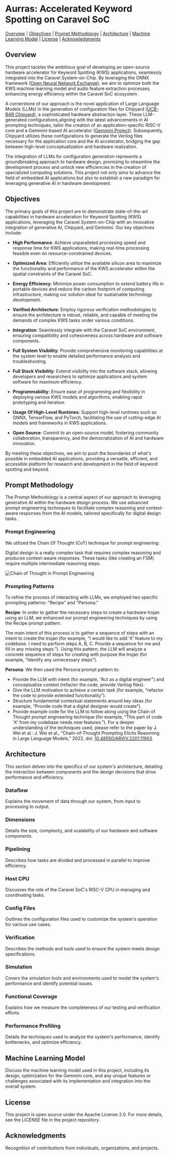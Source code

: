 # Aurras: Accelerated Keyword Spotting on Caravel SoC
[Overview](#overview) | [Objectives](#objectives) | [Prompt Methodology](#prompt-methodology) | [Architecture](#architecture) | [Machine Learning Model](#machine-learning-model) | [License](#license) | [Acknowledgments](#acknowledgments)

## Overview
This project tackles the ambitious goal of developing an open-source hardware accelerator for Keyword Spotting (KWS) applications, seamlessly integrated into the Caravel System-on-Chip. By leveraging the ONNX framework ([Open Neural Network Exchange](https://onnx.ai/)), we aim to optimize both the KWS machine learning model and audio feature extraction processes, enhancing energy efficiency within the Caravel SoC ecosystem.

A cornerstone of our approach is the novel application of Large Language Models (LLMs) in the generation of configuration files for Chipyard ([UCB-BAR Chipyard](https://github.com/ucb-bar/chipyard)), a sophisticated hardware abstraction layer. These LLM-generated configurations,aligning with the latest advancements in AI prompting techniques, tailor the creation of an application-specific RISC-V core and a Gemmini-based AI accelerator ([Gemmini Project](https://github.com/ucb-bar/gemmini)). Subsequently, Chipyard utilizes these configurations to generate the Verilog files necessary for the application core and the AI accelerator, bridging the gap between high-level conceptualization and hardware realization.

The integration of LLMs for configuration generation represents a groundbreaking approach to hardware design, promising to streamline the development process and unlock new efficiencies in the creation of specialized computing solutions. This project not only aims to advance the field of embedded AI applications but also to establish a new paradigm for leveraging generative AI in hardware development.




## Objectives
The primary goals of this project are to demonstrate state-of-the-art capabilities in hardware acceleration for Keyword Spotting (KWS) applications, leveraging the Caravel System-on-Chip with an innovative integration of generative AI, Chipyard, and Gemmini. Our key objectives include:

- **High Performance**: Achieve unparalleled processing speed and response time for KWS applications, making real-time processing feasible even on resource-constrained devices.

- **Optimized Area**: Efficiently utilize the available silicon area to maximize the functionality and performance of the KWS accelerator within the spatial constraints of the Caravel SoC.

- **Energy Efficiency**: Minimize power consumption to extend battery life in portable devices and reduce the carbon footprint of computing infrastructure, making our solution ideal for sustainable technology development.

- **Verified Architecture**: Employ rigorous verification methodologies to ensure the architecture is robust, reliable, and capable of meeting the demands of complex KWS tasks under various conditions.

- **Integration**: Seamlessly integrate with the Caravel SoC environment, ensuring compatibility and cohesiveness across hardware and software components.

- **Full System Visibility**: Provide comprehensive monitoring capabilities at the system level to enable detailed performance analysis and troubleshooting.

- **Full Stack Visibility**: Extend visibility into the software stack, allowing developers and researchers to optimize applications and system software for maximum efficiency.

- **Programmability**: Ensure ease of programming and flexibility in deploying various KWS models and algorithms, enabling rapid prototyping and iteration.

- **Usage Of High-Level Runtimes**: Support high-level runtimes such as ONNX, TensorFlow, and PyTorch, facilitating the use of cutting-edge AI models and frameworks in KWS applications.

- **Open Source**: Commit to an open-source model, fostering community collaboration, transparency, and the democratization of AI and hardware innovation.

By meeting these objectives, we aim to push the boundaries of what's possible in embedded AI applications, providing a versatile, efficient, and accessible platform for research and development in the field of keyword spotting and beyond.

## Prompt Methodology
The Prompt Methodology is a central aspect of our approach to leveraging generative AI within the hardware design process. We use advanced prompt engineering techniques to facilitate complex reasoning and context-aware responses from the AI models, tailored specifically for digital design tasks.

### Prompt Engineering
We utilized the Chain Of Thought (CoT) technique for prompt engineering:

Digital design is a really complex task that requires complex reasoning and produces context-aware responses. These tasks (like creating an FSM) require multiple intermediate reasoning steps.

![Chain of Thought in Prompt Engineering](/images/prompt_eng.png)

### Prompting Patterns
To refine the process of interacting with LLMs, we employed two specific prompting patterns: "Recipe" and "Persona."

**Recipe**: In order to gather the necessary steps to create a hardware trojan using an LLM, we enhanced our prompt engineering techniques by using the Recipe prompt pattern:

The main intent of this process is to gather a sequence of steps with an intent to create the trojan (for example, “I would like to add ‘X’ feature to my codebase. I need to perform steps A, B, C. Provide a sequence for me and fill in any missing steps.”). Using this pattern, the LLM will analyze a concrete sequence of steps for creating with purpose the trojan (for example, “Identify any unnecessary steps”).

**Persona**: We then used the Persona prompt pattern to:

- Provide the LLM with intent (for example, “Act as a digital engineer”) and conceptualize context (refactor the code, provide Verilog files).
- Give the LLM motivation to achieve a certain task (for example, “refactor the code to provide extended functionality”).
- Structure fundamental contextual statements around key ideas (for example, “Provide code that a digital designer would create”).
- Provide example code for the LLM to follow along using the Chain of Thought prompt engineering technique (for example, “This part of code ‘X’ from my codebase needs new features.”).
For a deeper understanding of the techniques used, please refer to the paper by J. Wei et al.:
J. Wei et al., “Chain-of-Thought Prompting Elicits Reasoning in Large Language Models,” 2022, doi: [10.48550/ARXIV.2201.11903](https://doi.org/10.48550/ARXIV.2201.11903).


## Architecture
This section delves into the specifics of our system's architecture, detailing the interaction between components and the design decisions that drive performance and efficiency.

### Dataflow
Explains the movement of data through our system, from input to processing to output.

### Dimensions
Details the size, complexity, and scalability of our hardware and software components.

### Pipelining
Describes how tasks are divided and processed in parallel to improve efficiency.

### Host CPU
Discusses the role of the Caravel SoC's RISC-V CPU in managing and coordinating tasks.

### Config Files
Outlines the configuration files used to customize the system's operation for various use cases.

### Verification
Describes the methods and tools used to ensure the system meets design specifications.

### Simulation
Covers the simulation tools and environments used to model the system's performance and identify potential issues.

### Functional Coverage
Explains how we measure the completeness of our testing and verification efforts.

### Performance Profiling
Details the techniques used to analyze the system's performance, identify bottlenecks, and optimize efficiency.

## Machine Learning Model
Discuss the machine learning model used in this project, including its design, optimization for the Gemmini core, and any unique features or challenges associated with its implementation and integration into the overall system.

## License
This project is open source under the Apache License 2.0. For more details, see the LICENSE file in the project repository.

## Acknowledgments
Recognition of contributions from individuals, organizations, and projects.
